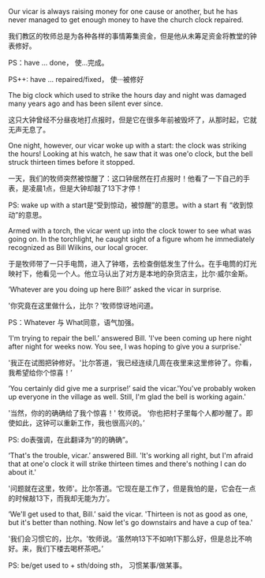 Our vicar is always raising money for one cause or another, but he has never managed to get enough money to have the church clock repaired.

我们教区的牧师总是为各种各样的事情筹集资金，但是他从未筹足资金将教堂的钟表修好。

PS：have ... done， 使...完成。

PS++: have ... repaired/fixed， 使···被修好



The big clock which used to strike the hours day and night was damaged many years ago and has been silent ever since.

这只大钟曾经不分昼夜地打点报时，但是它在很多年前被毁坏了，从那时起，它就无声无息了。



One night, however, our vicar woke up with a start: the clock was striking the hours! Looking at his watch, he saw that it was one'o clock, but the bell struck thirteen times before it stopped.

一天，我们的牧师突然被惊醒了：这口钟居然在打点报时！他看了一下自己的手表，是凌晨1点，但是大钟却敲了13下才停！

PS: wake up with a start是“受到惊动，被惊醒”的意思。with a start 有 “收到惊动”的意思。



Armed with a torch, the vicar went up into the clock tower to see what was going on. In the torchlight, he caught sight of a figure whom he immediately recognized as Bill Wilkins, our local grocer.

于是牧师带了一只手电筒，进入了钟塔，去检查倒低发生了什么。在手电筒的灯光映衬下，他看见一个人。他立马认出了对方是本地的杂货店主，比尔·威尔金斯。



‘Whatever are you doing up here Bill?’ asked the vicar in surprise.

'你究竟在这里做什么，比尔？'牧师惊讶地问道。

PS：Whatever 与 What同意，语气加强。



‘I'm trying to repair the bell.’ answered Bill. 'I've been coming up here night after night for weeks now. You see, I was hoping to give you a surprise.'

'我正在试图把钟修好。'比尔答道，‘我已经连续几周在夜里来这里修钟了。你看，我希望给你个惊喜！’



‘You certainly did give me a surprise!’ said the vicar.'You've probably woken up everyone in the village as well. Still, I'm glad the bell is working again.'

'当然，你的的确确给了我个惊喜！' 牧师说。 ‘你也把村子里每个人都吵醒了。即使如此，这钟可以重新工作，我也很高兴的。’

PS: do表强调，在此翻译为“的的确确”。



‘That's the trouble, vicar.’ answered Bill. 'It's working all right, but I'm afraid that at one'o clock it will strike thirteen times and there's nothing I can do about it.'

'问题就在这里，牧师'。比尔答道。‘它现在是工作了，但是我怕的是，它会在一点的时候敲13下，而我却无能为力’。



‘We'll get used to that, Bill.’ said the vicar. 'Thirteen is not as good as one, but it's better than nothing. Now let's go downstairs and have a cup of tea.'

'我们会习惯它的，比尔。'牧师说。‘虽然响13下不如响1下那么好，但是总比不响好。来，我们下楼去喝杯茶吧。’

PS: be/get used to + sth/doing sth， 习惯某事/做某事。